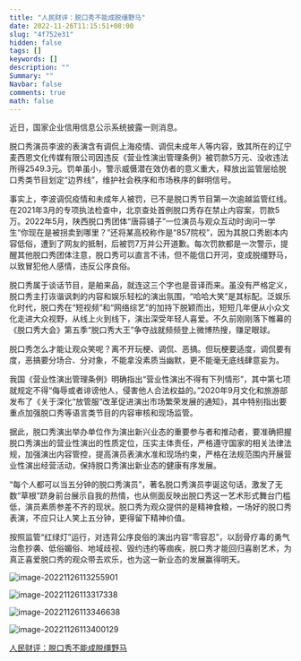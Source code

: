 ```yaml
---
title: "人民财评：脱口秀不能成脱缰野马"
date: 2022-11-26T11:15:51+08:00
slug: "4f752e31"
hidden: false
tags: []
keywords: []
description: ""
Summary: ""
Navbar: false
comments: true
math: false
---
```


近日，国家企业信用信息公示系统披露一则消息。

<!--more-->

脱口秀演员李波的表演含有调侃上海疫情、调侃未成年人等内容，致其所在的辽宁麦西恩文化传媒有限公司因违反《营业性演出管理条例》被罚款5万元、没收违法所得2549.3元。罚单虽小，警示威慑潜在效仿者的意义重大，释放出监管层给脱口秀类节目划定“边界线”，维护社会秩序和市场秩序的鲜明信号。

事实上，李波调侃疫情和未成年人被罚，已不是脱口秀节目第一次逾越监管红线。在2021年3月的专项执法检查中，北京查处首例脱口秀存在禁止内容案，罚款5万。2022年5月，陕西脱口秀团体“唐蒜铺子”一位演员与观众互动时询问一学生“你现在是被拐卖到哪里？”还将某高校称作是“857院校”，因为其脱口秀剧本内容低俗，遭到了网友的抵制，后被罚7万并公开道歉。每次罚款都是一次警示，提醒其他脱口秀团体注意，脱口秀可以直言不讳，但不能信口开河，变成脱缰野马，以致冒犯他人感情，违反公序良俗。

脱口秀属于谈话节目，是舶来品，就连这三个字也是音译而来。虽没有严格定义，脱口秀主打诙谐讽刺的内容和娱乐轻松的演出氛围，“哈哈大笑”是其标配。泛娱乐化时代，脱口秀在“短视频”和“网络综艺”的加持下脱颖而出，短短几年便从小众文化走进大众视野，从线上火到线下，演出深受年轻人喜爱。不久前刚刚落下帷幕的《脱口秀大会》第五季“脱口秀大王”争夺战就频频登上微博热搜，赚足眼球。

脱口秀怎么才能让观众笑呢？离不开玩梗、调侃、恶搞。但玩梗要适度，调侃要有度，恶搞要分场合、分对象，不能拿没素质当幽默，更不能毫无底线肆意妄为。

我国《营业性演出管理条例》明确指出“营业性演出不得有下列情形”，其中第七项就规定不得“侮辱或者诽谤他人，侵害他人合法权益的。”2020年9月文化和旅游部发布了《关于深化“放管服”改革促进演出市场繁荣发展的通知》，其中特别指出要重点加强脱口秀等语言类节目的内容审核和现场监管。

据此，脱口秀演出举办单位作为演出新兴业态的重要参与者和推动者，要准确把握脱口秀演出的营业性演出的性质定位，压实主体责任，严格遵守国家的相关法律法规，加强演出内容管控，提高演员表演水准和现场约束，严格在法规范围内开展营业性演出经营活动，保持脱口秀演出新业态的健康有序发展。

“每个人都可以当五分钟的脱口秀演员”，著名脱口秀演员李诞这句话，激发了无数“草根”跻身前台展示自我的热情，也从侧面反映出脱口秀这一艺术形式舞台门槛低，演员素质参差不齐的现状。脱口秀为观众提供的是精神食粮，一场好的脱口秀表演，不应只让人笑上五分钟，更得留下精神价值。

按照监管“红绿灯”运行，对违背公序良俗的演出内容“零容忍”，以刮骨疗毒的勇气治愈抄袭、低俗媚俗、地域歧视、毁约违约等痼疾，脱口秀才能回归喜剧艺术，为真正喜爱脱口秀的观众带去欢乐，也为这一新业态的发展赢得明天。

![image-20221126113255901](https://i.imgur.com/Tl1t4mX.png)

![image-20221126113317338](https://i.imgur.com/gIFg3uk.png)

![image-20221126113346638](https://i.imgur.com/6bFRdXD.png)

![image-20221126113400129](https://i.imgur.com/EMh6kAB.png)

[人民财评：脱口秀不能成脱缰野马](https://baijiahao.baidu.com/s?id=1750427973180424504)
